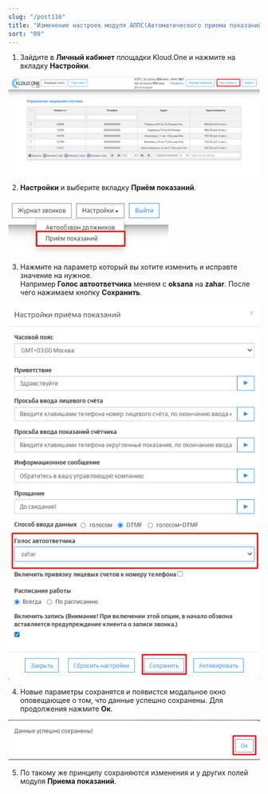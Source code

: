 ```yaml
---
slug: "/post116"
title: "Изменение настроек модуля АППС(Автоматического приема показаний счетчиков)"
sort: "09"
---
```


1. Зайдите в **Личный кабинет** площадки Kloud.One и нажмите на вкладку **Настройки**.

![Картинка](./images/how_to_change_setting_APPS_task_butt_settings.png "настройки")  

2. **Настройки** и выберите вкладку **Приём показаний**.

![Картинка](./images/how_to_change_setting_APPS_task_butt_apps.png "Модуль Kloud.One: Отчёты")

3. Нажмите на параметр который вы хотите изменить и исправте значение на нужное.  
Например **Голос автоответчика**  меняем  с **oksana** на **zahar**. После чего нажимаем кнопку **Сохранить**. 

![Картинка](./images/how_to_change_setting_APPS_task_butt_save.png "Модуль Kloud.One: Отчёты") 

4. Новые параметры сохранятся и появистся модальное окно оповещающее о том, что данные успешно сохранены. Для продолжения нажмите **Ок**.

![Картинка](./images/how_to_change_setting_APPS_task_butt_save2.png "Модуль Kloud.One: Отчёты") 
 
5. По такому же принципу сохраняются изменения и у других полей модуля **Приема показаний**.